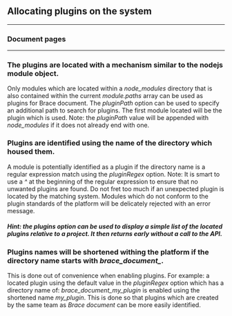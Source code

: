 ## Allocating plugins on the system

---
### Document pages

---

### The plugins are located with a mechanism similar to the nodejs module object.
Only modules which are located within a *node_modules* directory that is also contained within the current *module.paths* array can be used as plugins for Brace document. The *pluginPath* option can be used to specify an additional path to search for plugins. The first module located will be the plugin which is used.
Note: the *pluginPath* value will be appended with *node_modules* if it does not already end with one.

### Plugins are identified using the name of the directory which housed them.
A module is potentially identified as a plugin if the directory name is a regular expression match using the *pluginRegex* option. 
Note: It is smart to use a *^* at the beginning of the regular expression to ensure that no unwanted plugins are found.
Do not fret too much if an unexpected plugin is located by the matching system. Modules which do not conform to the plugin standards of the platform will be delicately rejected with an error message.

##### Hint: the *plugins* option can be used to display a simple list of the located plugins relative to a project. It then returns early without a call to the API.

### Plugins names will be shortened withing the platform if the directory name starts with *brace_document_*.
This is done out of convenience when enabling plugins. For example: a located plugin using the default value in the *pluginRegex* option which has a directory name of: *brace_document_my_plugin* is enabled using the shortened name *my_plugin*. This is done so that plugins which are created by the same team as *Brace document* can be more easily identified.



